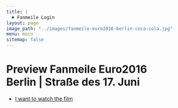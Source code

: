 ```yaml
---
title: |
  ✖ Fanmeile Login
layout: page
image_path: "../images/fanmeile-euro2016-berlin-coca-cola.jpg"
menu: main
sitemap: false
---
```


<div class="align-center">
<h1>Preview Fanmeile Euro2016<br />Berlin | Straße des 17. Juni</h1>
<ul class="actions">
    <li><a href="/fanmeile-euro2016.html" target="_blank" class="button special">I want to watch the film</a></li>
</ul>
</div>